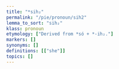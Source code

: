 ```yaml
---
title: "*sih₂"
permalink: "/pie/pronoun/sih2"
lemma_to_sort: "sih₂"
klass: pronoun
etymology: ["Derived from *só + *-ih₂."]
markers: []
synonyms: []
definitions: [["she"]]
topics: []
---
```

